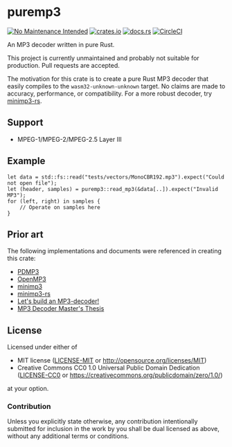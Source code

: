 # puremp3

[![No Maintenance Intended](http://unmaintained.tech/badge.svg)](http://unmaintained.tech/)
[![crates.io](https://img.shields.io/crates/v/puremp3.svg)](https://crates.io/crates/puremp3)
[![docs.rs](https://docs.rs/puremp3/badge.svg)](https://docs.rs/puremp3)
[![CircleCI](https://circleci.com/gh/Herschel/puremp3.svg?style=svg)](https://circleci.com/gh/Herschel/puremp3)

An MP3 decoder written in pure Rust.

This project is currently unmaintained and probably not suitable for production. Pull requests are accepted.

The motivation for this crate is to create a pure Rust MP3 decoder that easily compiles to the `wasm32-unknown-unknown` target. No claims are made to accuracy, performance, or compatibility. For a more robust decoder, try [minimp3-rs](https://github.com/germangb/minimp3-rs).

## Support

- MPEG-1/MPEG-2/MPEG-2.5 Layer III

## Example

```
let data = std::fs::read("tests/vectors/MonoCBR192.mp3").expect("Could not open file");
let (header, samples) = puremp3::read_mp3(&data[..]).expect("Invalid MP3");
for (left, right) in samples {
    // Operate on samples here
}
```

## Prior art

The following implementations and documents were referenced in creating this crate:

- [PDMP3](https://github.com/technosaurus/PDMP3)
- [OpenMP3](https://github.com/audioboy77/OpenMP3)
- [minimp3](https://github.com/lieff/minimp3)
- [minimp3-rs](https://github.com/germangb/minimp3-rs)
- [Let's build an MP3-decoder!](http://blog.bjrn.se/2008/10/lets-build-mp3-decoder.html)
- [MP3 Decoder Master's Thesis](https://sites.google.com/a/kmlager.com/www/projects)

## License

Licensed under either of

- MIT license ([LICENSE-MIT](LICENSE-MIT) or http://opensource.org/licenses/MIT)
- Creative Commons CC0 1.0 Universal Public Domain Dedication ([LICENSE-CC0](LICENSE-CC0) or https://creativecommons.org/publicdomain/zero/1.0/)

at your option.

### Contribution

Unless you explicitly state otherwise, any contribution intentionally submitted for inclusion in the work by you shall be dual licensed as above, without any additional terms or conditions.
